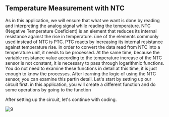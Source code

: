 ## Temperature Measurement with NTC
As in this application, we will ensure that what we want is done by reading and interpreting the analog signal while reading the temperature. NTC (Negative Temperature Coeficient) is an element that reduces its internal resistance against the rise in temperature. üne of the elements commonly used instead of NTC is PTC. PTC reacts by increasing its internal resistance against temperature rise. in order to convert the data read from NTC into a temperature unit, it needs to be processed. At the same time, because the variable resistance value according to the temperature increase of the NTC sensor is not constant, it is necessary to pass through logarithmic functions. You do not need to examine these functions in detail at this time, it is just enough to know the processes. After learning the logic of using the NTC sensor, you can examine this partin detail. Let's start by setting up our circuit first. in this application, you will create a different function and do some operations by going to the function

After setting up the circuit, let's continue with coding.

![9](https://user-images.githubusercontent.com/111511331/190996612-c9b0154c-50ab-4f7e-94fa-27c8fb9f8c7e.png)
